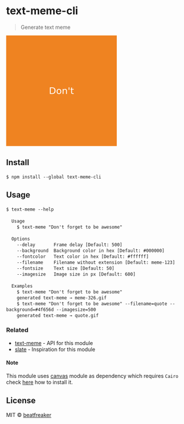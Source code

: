 # text-meme-cli

> Generate text meme

<img src="meme.gif" width="300">


## Install

```
$ npm install --global text-meme-cli
```


## Usage

```
$ text-meme --help

  Usage
    $ text-meme "Don't forget to be awesome"

  Options
    --delay       Frame delay [Default: 500]
    --background  Background color in hex [Default: #000000]
    --fontcolor   Text color in hex [Default: #ffffff]
    --filename    Filename without extension [Default: meme-123]
    --fontsize    Text size [Default: 50]
    --imagesize   Image size in px [Default: 600]

  Examples
    $ text-meme "Don't forget to be awesome"
    generated text-meme → meme-326.gif
    $ text-meme "Don't forget to be awesome" --filename=quote --background=#4f656d --imagesize=500
    generated text-meme → quote.gif
```


### Related

- [text-meme](https://github.com/beatfreaker/text-meme) - API for this module
- [slate](https://github.com/bitshadow/slate) - Inspiration for this module


#### Note

This module uses [canvas](https://www.npmjs.com/package/canvas) module as dependency which requires `Cairo` check [here](https://www.npmjs.com/package/canvas#installation) how to install it.


## License

MIT © [beatfreaker](https://beatfreaker.github.io)
